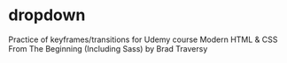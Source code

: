 # dropdown
Practice of keyframes/transitions for Udemy course Modern HTML &amp; CSS From The Beginning (Including Sass) by Brad Traversy
